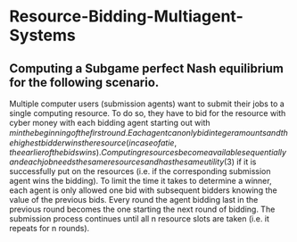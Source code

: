 # Resource-Bidding-Multiagent-Systems
## Computing a Subgame perfect Nash equilibrium for the following scenario.
Multiple computer users (submission agents) want to submit their jobs to a single computing resource. To do so, they have to bid for the resource with cyber money with each bidding agent starting out with $m in the beginning of the ﬁrst round. Each agent can only bid integer amounts and the highest bidder wins the resource (in case of a tie, the earlier of the bids wins). Computing resources become available sequentially and each job needs the same resources and has the same utility ($3) if it is successfully put on the resources (i.e. if the corresponding submission agent wins the bidding). To limit the time it takes to determine a winner, each agent is only allowed one bid with subsequent bidders knowing the value of the previous bids. Every round the agent bidding last in the previous round becomes the one starting the next round of bidding. The submission process continues until all n resource slots are taken (i.e. it repeats for n rounds). 
